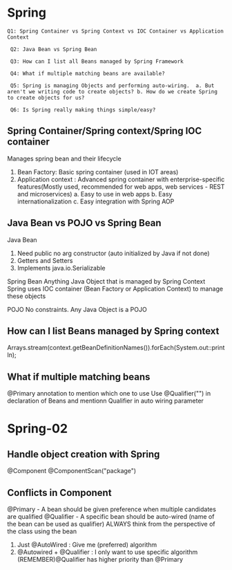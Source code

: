 # Spring

`` Q1: Spring Container vs Spring Context vs IOC Container vs Application Context ``

`` Q2: Java Bean vs Spring Bean``

`` Q3: How can I list all Beans managed by Spring Framework``

`` Q4: What if multiple matching beans are available?``

`` Q5: Spring is managing Objects and performing auto-wiring. 
    a. But aren't we writing code to create objects?
    b. How do we create Spring to create objects for us?``

`` Q6: Is Spring really making things simple/easy?``

## Spring Container/Spring context/Spring IOC container
Manages spring bean and their lifecycle

1. Bean Factory: Basic spring container (used in IOT areas)
2. Application context : Advanced spring container with enterprise-specific features(Mostly used, recommended for web apps, web services - REST and microservices)
    a. Easy to use in web apps
    b. Easy internationalization
    c. Easy integration with Spring AOP


## Java Bean vs POJO vs Spring Bean
Java Bean
1. Need public no arg constructor (auto initialized by Java if not done)
2. Getters and Setters
3. Implements java.io.Serializable

Spring Bean
Anything Java Object that is managed by Spring Context
Spring uses IOC container (Bean Factory or Application Context) to manage these objects

POJO
No constraints. Any Java Object is a POJO

## How can I list Beans managed by Spring context
Arrays.stream(context.getBeanDefinitionNames()).forEach(System.out::println);

## What if multiple matching beans
@Primary annotation to mention which one to use
Use @Qualifier("") in declaration of Beans and mentionn Qualifier in auto wiring parameter

# Spring-02

## Handle object creation with Spring
@Component
@ComponentScan("package")

## Conflicts in Component
@Primary - A bean should be given preference when multiple candidates are qualified
@Qualifier -  A specific bean should be auto-wired (name of the bean can be used as qualifier)
ALWAYS think from the perspective of the class using the bean
1. Just @AutoWired : Give me (preferred) algorithm
2. @Autowired + @Qualifier : I only want to use specific algorithm
   (REMEMBER)@Qualifier has higher priority than @Primary
